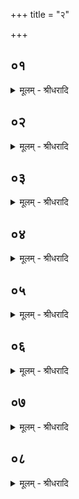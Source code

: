 +++
title = "२"

+++


## ०१
<details><summary>मूलम् - श्रीधरादि</summary>

हविर्य्यज्ञ᳘विधो ह वा᳘ ऽअन्यः᳘ पशुबन्धः᳘॥  
सव᳘विधो ऽन्यः स᳘ हैष᳘ हविर्य्यज्ञ᳘विधो य᳘स्मिन्व्रत᳘मुपन᳘यति य᳘स्मिन्नपः᳘ प्रण᳘यति य᳘स्मिन्पूर्णपात्र᳘न्निन᳘यति य᳘स्मिन्विष्णुक्रमा᳘न्क्रम᳘यत्य᳘थ हैष᳘ सव᳘विधो य᳘स्मिन्नेता᳘नि न᳘ क्रिय᳘न्ते॥
</details>

## ०२
<details><summary>मूलम् - श्रीधरादि</summary>

त᳘दाहुः॥  
(रि᳘) इ᳘ष्टिः पशुबन्धा᳘३ महायज्ञा३ ऽइ᳘ति महायज्ञ ऽइ᳘ति ह ब्रूयादि᳘ष्टिं वै त᳘र्हि पशुबन्ध᳘मक᳘र्व्व्येनमकृक्षथा ऽइ᳘त्येनम् ब्रूयात्॥
</details>

## ०३
<details><summary>मूलम् - श्रीधरादि</summary>

(त्त᳘) त᳘स्य प्रयाजा᳘ ऽएव᳘ प्रातःसवन᳘म्॥  
(म) अनुयाजा᳘स्तृती᳘यसवन᳘म्पुरोडा᳘श ऽएव मा᳘ध्यन्दिनᳫँ᳭ स᳘वनम्॥
</details>

## ०४
<details><summary>मूलम् - श्रीधरादि</summary>

(न्त) तद्धै᳘के॥  
व्वपा᳘याᳫँ᳭ हुता᳘यान्द᳘क्षिणा नयन्ति त᳘दु त᳘था न᳘ कुर्य्याद्यो᳘ हैनन्त᳘त्र ब्रूया᳘द्बहिर्द्धा न्वा᳘ ऽअय᳘म्प्राणे᳘भ्यो द᳘क्षिणा ऽअनैषीन्न᳘ प्राणा᳘नददक्षदन्धो᳘ वा स्रामो᳘ वा बधिरो᳘ वा पक्षहतो᳘ वा भविष्यती᳘तीश्वरो᳘ ह त᳘थैव᳘ स्यात्॥
</details>

## ०५
<details><summary>मूलम् - श्रीधरादि</summary>

(दि) इत्थ᳘मेव᳘ कुर्य्यात्॥  
(त्पु) पुरोडाशेडा᳘यामेवो᳘पहूतायां द᳘क्षिणा नयेदैन्द्रो वा᳘ ऽअय᳘म्मध्यतः᳘ प्राण᳘ ऽइम᳘मे᳘वैत᳘दैन्द्र᳘म्मध्यतः᳘ प्राणन्द᳘क्षिणाभिर्दक्षयत्यैन्द्रम्वै मा᳘ध्यन्दिनᳫँ᳭ स᳘वनम्मा᳘ध्यन्दिने वै स᳘वने द᳘क्षिणा नीयन्ते त᳘स्मात्पुरोडाशेडा᳘यामेवो᳘पहूतायान्द᳘क्षिणा नयेत्॥
</details>

## ०६
<details><summary>मूलम् - श्रीधरादि</summary>

(त्त᳘) त᳘दाहुः॥  
(र᳘) अ᳘ध्वर्य्यो य᳘द्दीक्षित᳘स्य᳘ नानवभृ᳘थो ऽवक᳘ल्पते᳘ क्वैनमदिदीक्ष ऽइ᳘त्यावभृथा᳘दनू᳘द्दृᳫँ᳭हेयुरध्वर्य्यु᳘श्च प्रतिप्रस्थाता᳘ च हो᳘ता च मैत्रावरुण᳘श्च ब्रह्मा चा᳘ग्नीद्ध्रश्चैतैर्वा᳘ ऽएष ष᳘ड्ढोता त᳘मनुद्रु᳘त्य ष᳘ड्ढोतारं जुहोत्ये᳘कामा᳘हुतिङ्कृत्वा प᳘ञ्च वा᳘ ऽऽज्याद्द्यौ᳘ष्पृष्ठ᳘मन्त᳘रिक्षमात्मा᳘ ऽङ्गैर्यज्ञ᳘म्पृथिवीᳫँ᳭ श᳘रीरैः॥ व्वा᳘चस्पते᳘ ऽच्छिद्रया व्वाचा᳘ ऽच्छिद्रया जुह्वा᳘ दिवि᳘ देवावृ᳘धᳫँ᳭ हो᳘त्रामैरयत्स्वाहे᳘ति᳘ सैव᳘ दीक्षा[[!!]]॥
</details>

## ०७
<details><summary>मूलम् - श्रीधरादि</summary>

त᳘दाहुः॥  
(र᳘) अ᳘ध्वर्य्यो य᳘द्दीक्षित᳘स्य᳘ नानवभृ᳘थो ऽवक᳘ल्पते᳘ क्वैनमवभृथम᳘वनेष्यसी᳘ति स य᳘द्धृदयशूले᳘न च᳘रन्ति स᳘ है᳘वैत᳘स्यावभृथः[[!!]]॥
</details>

## ०८
<details><summary>मूलम् - श्रीधरादि</summary>

(थो) म᳘धुको ह स्माह पै᳘ङ्ग्यः॥  
(ङ्ग्यो) व्विसोमे᳘न वा ऽए᳘के पशुबन्धे᳘न य᳘जन्ते स᳘सोमेनै᳘के दिवि वै सो᳘म ऽआसीत्त᳘ङ्गायत्री व्व᳘यो भूत्वा᳘ ऽऽहरत्त᳘स्य य᳘त्पर्णम᳘च्छिद्यत त᳘त्पर्ण᳘स्य पर्णत्वमि᳘ति न्वा ऽएतद् ब्रा᳘ह्मणमुद्यते व्विसोमे᳘न वा ऽए᳘के पशुबन्धे᳘न य᳘जन्ते स᳘सोमेनै᳘के स᳘ हैष᳘ व्विसोमे᳘न पशुबन्धे᳘न यजते᳘ यो ऽन्यम्पा᳘लाशाद्यू᳘पङ्कुरुते᳘ ऽथ हैष स᳘सोमेन पशुबन्धे᳘न यजते यः पा᳘लाशं यू᳘पङ्कुरुते त᳘स्मात्पा᳘लाशमेव यू᳘पङ्कुर्व्वीत॥
</details>